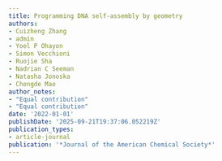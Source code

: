 ```yaml
---
title: Programming DNA self-assembly by geometry
authors:
- Cuizheng Zhang
- admin
- Yoel P Ohayon
- Simon Vecchioni
- Ruojie Sha
- Nadrian C Seeman
- Natasha Jonoska
- Chengde Mao
author_notes:
- "Equal contribution"
- "Equal contribution"
date: '2022-01-01'
publishDate: '2025-09-21T19:37:06.052219Z'
publication_types:
- article-journal
publication: '*Journal of the American Chemical Society*'
---
```

